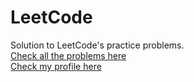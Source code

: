 # LeetCode
Solution to LeetCode's practice problems.
<br>
<a href="https://leetcode.com/problemset/all/">Check all the problems here</a>
<br>
<a href="https://leetcode.com/mrahuljain/">Check my profile here</a>
